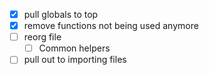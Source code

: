 - [x] pull globals to top
- [x] remove functions not being used anymore
- [ ] reorg file
  - [ ] Common helpers
- [ ] pull out to importing files